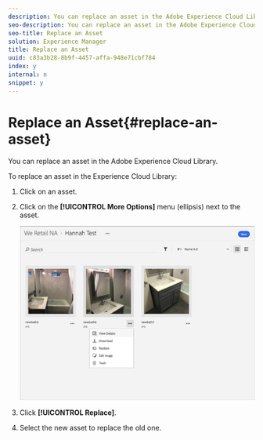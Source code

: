 ```yaml
---
description: You can replace an asset in the Adobe Experience Cloud Library.
seo-description: You can replace an asset in the Adobe Experience Cloud Library.
seo-title: Replace an Asset
solution: Experience Manager
title: Replace an Asset
uuid: c83a3b28-8b9f-4457-affa-948e71cbf784
index: y
internal: n
snippet: y
---
```


# Replace an Asset{#replace-an-asset}

You can replace an asset in the Adobe Experience Cloud Library.

To replace an asset in the Experience Cloud Library:

1. Click on an asset.
1. Click on the **[!UICONTROL More Options]** menu (ellipsis) next to the asset.

   ![](assets/library_asset_options.png)

1. Click **[!UICONTROL Replace]**.
1. Select the new asset to replace the old one.

